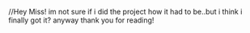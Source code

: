 //Hey Miss! im not sure if i did the project how it had to be..but i think i finally got it? anyway thank you for reading!

